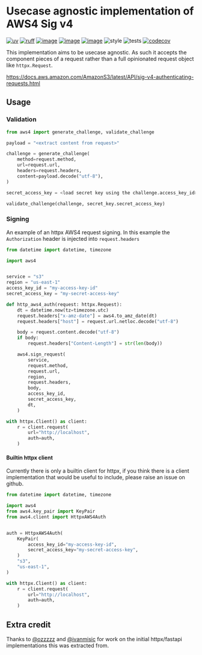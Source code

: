 # Usecase agnostic implementation of AWS4 Sig v4
[![uv](https://img.shields.io/endpoint?url=https://raw.githubusercontent.com/astral-sh/uv/main/assets/badge/v0.json)](https://github.com/astral-sh/uv)
[![ruff](https://img.shields.io/endpoint?url=https://raw.githubusercontent.com/astral-sh/ruff/main/assets/badge/v2.json)](https://github.com/astral-sh/ruff)
[![image](https://img.shields.io/pypi/v/auth-aws4.svg)](https://pypi.org/project/auth-aws4/)
[![image](https://img.shields.io/pypi/l/auth-aws4.svg)](https://pypi.org/project/auth-aws4/)
[![image](https://img.shields.io/pypi/pyversions/auth-aws4.svg)](https://pypi.org/project/auth-aws4/)
![style](https://github.com/NRWLDev/auth-aws4/actions/workflows/style.yml/badge.svg)
![tests](https://github.com/NRWLDev/auth-aws4/actions/workflows/tests.yml/badge.svg)
[![codecov](https://codecov.io/gh/NRWLDev/auth-aws4/branch/main/graph/badge.svg)](https://codecov.io/gh/NRWLDev/auth-aws4)

This implementation aims to be usecase agnostic. As such it accepts the
component pieces of a request rather than a full opinionated request object
like `httpx.Request`.

https://docs.aws.amazon.com/AmazonS3/latest/API/sig-v4-authenticating-requests.html

## Usage

### Validation

```python
from aws4 import generate_challenge, validate_challenge

payload = "<extract content from request>"

challenge = generate_challenge(
    method=request.method,
    url=request.url,
    headers=request.headers,
    content=payload.decode("utf-8"),
)

secret_access_key = <load secret key using the challenge.access_key_id>

validate_challenge(challenge, secret_key.secret_access_key)
```

### Signing

An example of an httpx AWS4 request signing. In this example the `Authorization` header is injected into `request.headers`

```python
from datetime import datetime, timezone

import aws4


service = "s3"
region = "us-east-1"
access_key_id = "my-access-key-id"
secret_access_key = "my-secret-access-key"

def http_aws4_auth(request: httpx.Request):
    dt = datetime.now(tz=timezone.utc)
    request.headers["x-amz-date"] = aws4.to_amz_date(dt)
    request.headers["host"] = request.url.netloc.decode("utf-8")

    body = request.content.decode("utf-8")
    if body:
        request.headers["Content-Length"] = str(len(body))

    aws4.sign_request(
        service,
        request.method,
        request.url,
        region,
        request.headers,
        body,
        access_key_id,
        secret_access_key,
        dt,
    )

with httpx.Client() as client:
    r = client.request(
        url="http://localhost",
        auth=auth,
    )
```

#### Builtin httpx client

Currently there is only a builtin client for httpx, if you think there is a
client implementation that would be useful to include, please raise an issue on
github.

```python
from datetime import datetime, timezone

import aws4
from aws4.key_pair import KeyPair
from aws4.client import HttpxAWS4Auth


auth = HttpxAWS4Auth(
    KeyPair(
        access_key_id="my-access-key-id",
        secret_access_key="my-secret-access-key",
    )
    "s3",
    "us-east-1",
)

with httpx.Client() as client:
    r = client.request(
        url="http://localhost",
        auth=auth,
    )
```

## Extra credit

Thanks to [@ozzzzz](https://www.github.com/ozzzzz) and
[@ivanmisic](https://www.github.com/ivanmisic) for work on the initial
httpx/fastapi implementations this was extracted from.
